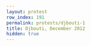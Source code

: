 ```yaml
---
layout: protest
row_index: 191
permalink: protests/djbouti-1
title: Djbouti, December 2012
hidden: true
---
```

